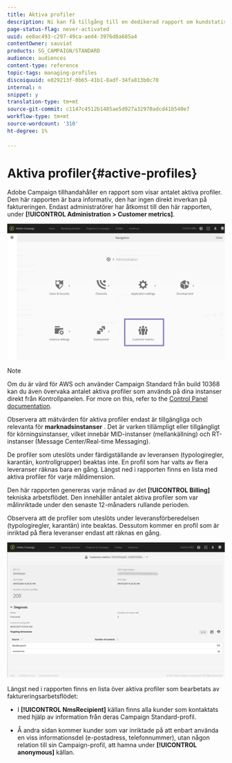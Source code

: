 ```yaml
---
title: Aktiva profiler
description: Ni kan få tillgång till en dedikerad rapport om kundstatistik och visualisera aktiva profiler i er Campaign-databas.
page-status-flag: never-activated
uuid: ee8ac493-c297-49ca-aed4-3976d8a685a4
contentOwner: sauviat
products: SG_CAMPAIGN/STANDARD
audience: audiences
content-type: reference
topic-tags: managing-profiles
discoiquuid: e029213f-0b65-41b1-8adf-34fa813b0c70
internal: n
snippet: y
translation-type: tm+mt
source-git-commit: c1147c4512b1485ae5d927a32970adcd41b540e7
workflow-type: tm+mt
source-wordcount: '310'
ht-degree: 1%

---
```



# Aktiva profiler{#active-profiles}

Adobe Campaign tillhandahåller en rapport som visar antalet aktiva profiler. Den här rapporten är bara informativ, den har ingen direkt inverkan på faktureringen. Endast administratörer har åtkomst till den här rapporten, under **[!UICONTROL Administration > Customer metrics]**.

![](assets/audience_active_profiles1.png)

>[!NOTE]
>
>Om du är värd för AWS och använder Campaign Standard från build 10368 kan du även övervaka antalet aktiva profiler som används på dina instanser direkt från Kontrollpanelen. For more on this, refer to the [Control Panel documentation](https://docs.adobe.com/content/help/en/control-panel/using/performance-monitoring/active-profiles-monitoring.html).
>
>Observera att mätvärden för aktiva profiler endast är tillgängliga och relevanta för **marknadsinstanser** . Det är varken tillämpligt eller tillgängligt för körningsinstanser, vilket innebär MID-instanser (mellankällning) och RT-instanser (Message Center/Real-time Messaging).


De profiler som uteslöts under färdigställande av leveransen (typologiregler, karantän, kontrollgrupper) beaktas inte. En profil som har valts av flera leveranser räknas bara en gång. Längst ned i rapporten finns en lista med aktiva profiler för varje måldimension.

Den här rapporten genereras varje månad av det **[!UICONTROL Billing]** tekniska arbetsflödet. Den innehåller antalet aktiva profiler som var målinriktade under den senaste 12-månaders rullande perioden.

Observera att de profiler som uteslöts under leveransförberedelsen (typologiregler, karantän) inte beaktas. Dessutom kommer en profil som är inriktad på flera leveranser endast att räknas en gång.

![](assets/audience_active_profiles2.png)

Längst ned i rapporten finns en lista över aktiva profiler som bearbetats av faktureringsarbetsflödet:

* I **[!UICONTROL NmsRecipient]** källan finns alla kunder som kontaktats med hjälp av information från deras Campaign Standard-profil.

* Å andra sidan kommer kunder som var inriktade på att enbart använda en viss informationsdel (e-postadress, telefonnummer), utan någon relation till sin Campaign-profil, att hamna under **[!UICONTROL anonymous]** källan.
